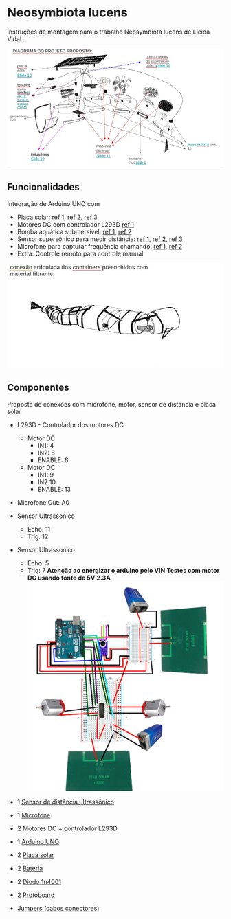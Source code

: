 # Neosymbiota lucens

Instruções de montagem para o trabalho Neosymbiota lucens de Licida Vidal.

![Diagrama do projeto](./sketches/diagrama.jpg)

## Funcionalidades 

Integração de Arduino UNO com

* Placa solar: [ref 1](https://www.paraisodosbits.com.br/2016/11/09/usando-o-arduino-com-painel-solar/), [ref 2](https://www.instructables.com/Self-Sufficient-Arduino-Board/), [ref 3](https://docs.arduino.cc/learn/electronics/power-pins/)
* Motores DC com controlador L293D [ref 1](https://lastminuteengineers.com/l293d-dc-motor-arduino-tutorial/)
* Bomba aquática submersível: [ref 1](https://www.youtube.com/watch?v=HBGYIuBC3BQ), [ref 2](https://www.youtube.com/watch?v=yZqnqxHI59Q)
* Sensor supersônico para medir distância: [ref 1](https://portal.vidadesilicio.com.br/hc-sr04-sensor-ultrassonico/), [ref 2](https://www.blogdarobotica.com/2025/01/29/como-utilizar-o-sensor-ultrassonico-de-distancia-jsn-sr04t-aj-sr04m-com-arduino/), [ref 3](https://www.usinainfo.com.br/blog/projeto-sensor-jsn-sr04t-2-0-aj-sr04m-comunicacao-com-arduino/?srsltid=AfmBOopvsdUFvlvj2USKoAfYu04oJpcviJmg7YlTh83QradhTHyfNF62)
* Microfone para capturar frequência chamando: [ref 1](https://www.youtube.com/watch?v=59TqCV6DtKA), [ref 2](https://circuitdigest.com/microcontroller-projects/how-to-detect-the-direction-of-sound-using-arduino)
* Extra: Controle remoto para controle manual

![Conexão articulada](./sketches/conexao-articulada.jpg)

## Componentes

Proposta de conexões com microfone, motor, sensor de distância e placa solar
* L293D - Controlador dos motores DC
  * Motor DC 
    * IN1: 4
    * IN2: 8
    * ENABLE: 6
  * Motor DC 
    * IN1: 9
    * IN2 10
    * ENABLE: 13
* Microfone Out: A0
* Sensor Ultrassonico 
  * Echo: 11
  * Trig: 12
* Sensor Ultrassonico
  * Echo: 5
  * Trig: 7 
**Atenção ao energizar o arduino pelo VIN**
**Testes com motor DC usando fonte de 5V 2.3A**
![Proposta pinout](./sketches/pinout.png)

* 1 [Sensor de distância ultrassônico](https://www.mercadolivre.com.br/sensor-ultrassonico-sr04m2-a-prova-dagua/up/MLBU780261499#polycard_client=search-nordic&searchVariation=MLBU780261499&wid=MLB4829711926&position=18&search_layout=grid&type=product&tracking_id=064d24b2-a8ea-4c77-a8be-2f44691eaf4e&sid=search)
* 1 [Microfone](https://produto.mercadolivre.com.br/MLB-3527016353-modulo-microfone-max4466-ganho-ajustavel-arduino-pic-esp-_JM#polycard_client=search-nordic&position=27&search_layout=stack&type=item&tracking_id=2258674f-dd40-4e4d-8389-b0f20a669a16&wid=MLB3527016353&sid=search)
* 2 Motores DC + controlador L293D
* 1 [Arduino UNO](https://produto.mercadolivre.com.br/MLB-3697545915-placa-compativel-uno-atmega328-ch340-cabo-usb-_JM?vip_filters=shipping%3Afulfillment&pdp_filters=shipping%3Afulfillment#polycard_client=search-nordic&position=25&search_layout=grid&type=item&tracking_id=cc0801a4-f82f-4d73-bb1e-b4bf85861dad&wid=MLB3697545915&sid=search)
* 2 [Placa solar](https://produto.mercadolivre.com.br/MLB-3197175720-mini-painel-placa-solar-12v-15w-energia-fotovoltaica-celula-_JM#polycard_client=recommendations_vip-v2p&reco_backend=ranker_retrieval_online_vpp_v2p&reco_model=coldstart_high_exposition%2C+coldstart_low_exposition%2C+rk_online_v1_retsys_vpp_v2p&reco_client=vip-v2p&reco_item_pos=0&reco_backend_type=low_level&reco_id=5b90ecaf-89f2-4e3c-a35a-a18b5d9ecafb&wid=MLB3197175720&sid=recos)
* 2 [Bateria](https://www.mercadolivre.com.br/kit-2-baterias-recarregavel-9-volts-knup-9v-450mah-original/p/MLB28098757#polycard_client=search-nordic&searchVariation=MLB28098757&wid=MLB4590869610&position=1&search_layout=grid&type=product&tracking_id=d9cdf780-80d9-457f-a0d0-a9f6de75f557&sid=search)
* 2 [Diodo 1n4001](https://www.mercadolivre.com.br/kit-25-unidades-diodo-retificador-1n4001-do-41/p/MLB51002766#polycard_client=search-nordic&searchVariation=MLB51002766&wid=MLB4087392627&position=1&search_layout=grid&type=product&tracking_id=80f1e4d0-07be-4bdd-947b-ced9f5320ad4&sid=search)
* 2 [Protoboard](https://produto.mercadolivre.com.br/MLB-1283722785-10-mini-protoboard-breadboard-170-pontos-furos-pinos-arduino-_JM#polycard_client=search-nordic&position=35&search_layout=grid&type=item&tracking_id=79e20459-a42e-4104-a06e-2b2462446bd3&wid=MLB1283722785&sid=search)
* [Jumpers (cabos conectores)](https://produto.mercadolivre.com.br/MLB-3626514181-kit-cabo-jumper-macho-macho-macho-femea-femea-femea-120x-_JM#polycard_client=search-nordic&position=7&search_layout=grid&type=item&tracking_id=be4dda6d-7024-42d3-8310-fec3944a5003&wid=MLB3626514181&sid=search)